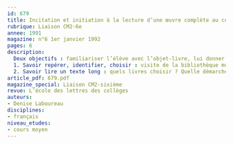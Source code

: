 ```yaml
---
id: 679
title: Incitation et initiation à la lecture d’une œuvre complète au cours moyen
rubrique: Liaison CM2-6e
annee: 1991
magazine: n°6 1er janvier 1992
pages: 6
description: 
  Deux objectifs : familiariser l’élève avec l’objet-livre, lui donner l’envie et les moyens de lire…
  1. Savoir repérer, identifier, choisir : visite de la bibliothèque municipale, utilisation de la bibliothèque de la classe, repérer certains indices (nom de l’auteur, titre, illustrateur…), trier les livres, préparer une exposition
  2. Savoir lire un texte long : quels livres choisir ? Quelle démarche adopter ?
article_pdf: 679.pdf
magazine_special: Liaison CM2-sixième
revue: L’école des lettres des collèges
auteurs:
- Denise Laboureau
disciplines:
- français
niveau_etudes:
- cours moyen
---
```

